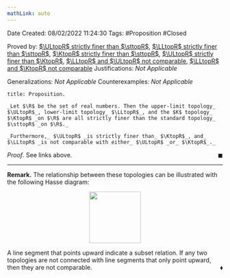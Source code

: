 ```yaml
---
mathLink: auto
---
```


<div class="topSpace"></div>

Date Created: 08/02/2022 11:24:30
Tags: #Proposition #Closed 

Proved by: [$\ULtopR$ strictly finer than $\sttopR$](Upper-limit%20topology%20strictly%20finer%20than%20standard%20topology%20on%20R.md), [$\LLtopR$ strictly finer than $\sttopR$](Lower-limit%20topology%20strictly%20finer%20than%20standard%20topology%20on%20R.md), [$\KtopR$ strictly finer than $\sttopR$](K%20topology%20strictly%20finer%20than%20standard%20topology%20on%20R.md), [$\ULtopR$ strictly finer than $\KtopR$](Upper-limit%20topology%20strictly%20finer%20than%20K%20topology%20on%20R.md), [$\LLtopR$ and $\ULtopR$ not comparable](Lower%20and%20upper%20limit%20topologies%20are%20not%20comparable%20on%20R.md), [$\LLtopR$ and $\KtopR$ not comparable](Lower%20and%20K%20topologies%20are%20not%20comparable%20on%20R.md)
Justifications: _Not Applicable_

Generalizations: _Not Applicable_
Counterexamples: _Not Applicable_

``` ad-Proposition
title: Proposition.

_Let $\R$ be the set of real numbers. Then the upper-limit topology_ $\ULtopR$_, lower-limit topology_ $\LLtopR$_, and the $K$ topology_ $\KtopR$ _on $\R$ are all strictly finer than the standard topology_ $\sttopR$ _on $\R$._

_Furthermore,_ $\ULtopR$ _is strictly finer than_ $\KtopR$_, and_ $\LLtopR$ _is not comparable with either_ $\ULtopR$ _or_ $\KtopR$_._

```

_Proof_. See links above.<span style="float:right;">$\blacksquare$</span>

---

**Remark.** The relationship between these topologies can be illustrated with the following Hasse diagram:

<center><img src="app://local/home/zhao/Dropbox/MathWiki/Images/2022-02-09_212228/image.svg", width=120></center>

A line segment that points upward indicate a subset relation. If any two topologies are not connected with line segments that only point upward, then they are not comparable.<span style="float:right;">$\blacklozenge$</span>
